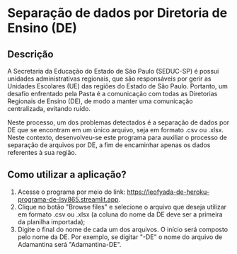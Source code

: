 # Separação de dados por Diretoria de Ensino (DE)

## Descrição

A Secretaria da Educação do Estado de São Paulo (SEDUC-SP) é possui 
unidades administrativas regionais, que são responsáveis por gerir as 
Unidades Escolares (UE) das regiões do Estado de São Paulo. Portanto, 
um desafio enfrentado pela Pasta é a comunicação com todas as Diretorias 
Regionais de Ensino (DE), de modo a manter uma comunicação centralizada, 
evitando ruído.

Neste processo, um dos problemas detectados é a separação de dados por
DE que se encontram em um único arquivo, seja em formato .csv ou .xlsx. 
Neste contexto, desenvolveu-se este programa para auxiliar o processo
de separação de arquivos por DE, a fim de encaminhar apenas os dados 
referentes à sua região.

## Como utilizar a aplicação?

1. Acesse o programa por meio do link: https://leofyada-de-heroku-programa-de-lsy865.streamlit.app. 
2. Clique no botão "Browse files" e selecione o arquivo que deseja
   utilizar em formato .csv ou .xlsx (a coluna do nome da DE deve
   ser a primeira da planilha importada);
3. Digite o final do nome de cada um dos arquivos. O início será 
   composto pelo nome da DE. Por exemplo, se digitar "-DE" o nome
   do arquivo de Adamantina será "Adamantina-DE".
   

